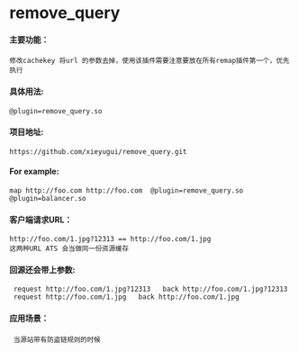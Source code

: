 # remove_query
#### 主要功能：
    修改cachekey 将url 的参数去掉，使用该插件需要注意要放在所有remap插件第一个，优先执行
#### 具体用法: 
    @plugin=remove_query.so
#### 项目地址: 
    https://github.com/xieyugui/remove_query.git
#### For example:
    map http://foo.com http://foo.com  @plugin=remove_query.so @plugin=balancer.so
 
#### 客户端请求URL：
    http://foo.com/1.jpg?12313 == http://foo.com/1.jpg
    这两种URL ATS 会当做同一份资源缓存
#### 回源还会带上参数:
     request http://foo.com/1.jpg?12313   back http://foo.com/1.jpg?12313
     request http://foo.com/1.jpg   back http://foo.com/1.jpg
#### 应用场景：
     当源站带有防盗链规则的时候

